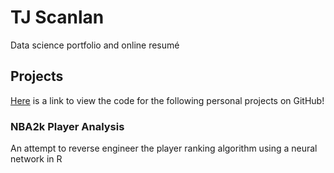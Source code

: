 # TJ Scanlan
Data science portfolio and online resumé
## Projects
[Here](https://github.com/tjscanlan/Personal_Projects) is a link to view the code for the following personal projects on GitHub!
### NBA2k Player Analysis
An attempt to reverse engineer the player ranking algorithm using a neural network in R
